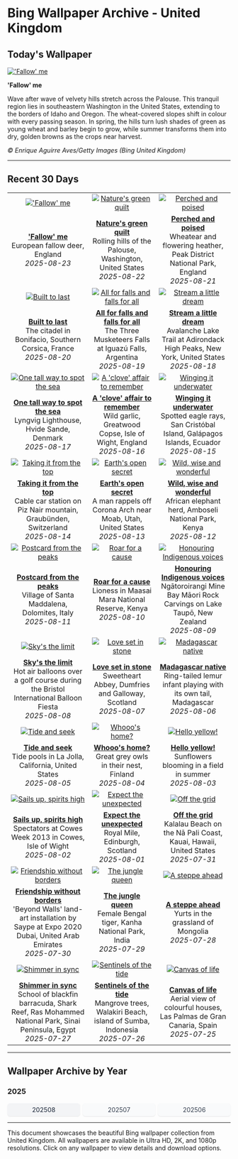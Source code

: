 # Bing Wallpaper Archive - United Kingdom

## Today's Wallpaper

[!['Fallow' me](https://www.bing.com/th?id=OHR.CervusDama_EN-GB8518055482_UHD.jpg&pid=hp&w=2560)](https://bing.codexun.com/gb/detail/20250823)

**'Fallow' me**

Wave after wave of velvety hills stretch across the Palouse. This tranquil region lies in southeastern Washington in the United States, extending to the borders of Idaho and Oregon. The wheat-covered slopes shift in colour with every passing season. In spring, the hills turn lush shades of green as young wheat and barley begin to grow, while summer transforms them into dry, golden browns as the crops near harvest.

*© Enrique Aguirre Aves/Getty Images (Bing United Kingdom)*

---

## Recent 30 Days

| | | |
|:---:|:---:|:---:|
| [!['Fallow' me](https://www.bing.com/th?id=OHR.CervusDama_EN-GB8518055482_UHD.jpg&pid=hp&w=2560)](https://bing.codexun.com/gb/detail/20250823) | [![Nature's green quilt](https://www.bing.com/th?id=OHR.PalouseWA_EN-GB8343692034_UHD.jpg&pid=hp&w=2560)](https://bing.codexun.com/gb/detail/20250822) | [![Perched and poised](https://www.bing.com/th?id=OHR.WheatearBird_EN-GB3697571059_UHD.jpg&pid=hp&w=2560)](https://bing.codexun.com/gb/detail/20250821) | 
| **['Fallow' me](https://bing.codexun.com/gb/detail/20250823)**<br>European fallow deer, England<br>*2025-08-23* | **[Nature's green quilt](https://bing.codexun.com/gb/detail/20250822)**<br>Rolling hills of the Palouse, Washington, United States<br>*2025-08-22* | **[Perched and poised](https://bing.codexun.com/gb/detail/20250821)**<br>Wheatear and flowering heather, Peak District National Park, England<br>*2025-08-21* | 
| [![Built to last](https://www.bing.com/th?id=OHR.CitadelBonifacio_EN-GB3535307178_UHD.jpg&pid=hp&w=2560)](https://bing.codexun.com/gb/detail/20250820) | [![All for falls and falls for all](https://www.bing.com/th?id=OHR.IguazuArgentina_EN-GB3342065594_UHD.jpg&pid=hp&w=2560)](https://bing.codexun.com/gb/detail/20250819) | [![Stream a little dream](https://www.bing.com/th?id=OHR.AvalancheLake_EN-GB3210830707_UHD.jpg&pid=hp&w=2560)](https://bing.codexun.com/gb/detail/20250818) | 
| **[Built to last](https://bing.codexun.com/gb/detail/20250820)**<br>The citadel in Bonifacio, Southern Corsica, France<br>*2025-08-20* | **[All for falls and falls for all](https://bing.codexun.com/gb/detail/20250819)**<br>The Three Musketeers Falls at Iguazú Falls, Argentina<br>*2025-08-19* | **[Stream a little dream](https://bing.codexun.com/gb/detail/20250818)**<br>Avalanche Lake Trail at Adirondack High Peaks, New York, United States<br>*2025-08-18* | 
| [![One tall way to spot the sea](https://www.bing.com/th?id=OHR.LyngvigLighthouse_EN-GB3070055068_UHD.jpg&pid=hp&w=2560)](https://bing.codexun.com/gb/detail/20250817) | [![A 'clove' affair to remember](https://www.bing.com/th?id=OHR.GarlicFestival2025_EN-GB2919536930_UHD.jpg&pid=hp&w=2560)](https://bing.codexun.com/gb/detail/20250816) | [![Winging it underwater](https://www.bing.com/th?id=OHR.SpottedEagleRay_EN-GB2531931284_UHD.jpg&pid=hp&w=2560)](https://bing.codexun.com/gb/detail/20250815) | 
| **[One tall way to spot the sea](https://bing.codexun.com/gb/detail/20250817)**<br>Lyngvig Lighthouse, Hvide Sande, Denmark<br>*2025-08-17* | **[A 'clove' affair to remember](https://bing.codexun.com/gb/detail/20250816)**<br>Wild garlic, Greatwood Copse, Isle of Wight, England<br>*2025-08-16* | **[Winging it underwater](https://bing.codexun.com/gb/detail/20250815)**<br>Spotted eagle rays, San Cristóbal Island, Galápagos Islands, Ecuador<br>*2025-08-15* | 
| [![Taking it from the top](https://www.bing.com/th?id=OHR.PizNairPeak_EN-GB2398585795_UHD.jpg&pid=hp&w=2560)](https://bing.codexun.com/gb/detail/20250814) | [![Earth's open secret](https://www.bing.com/th?id=OHR.CoronaArch_EN-GB9558906767_UHD.jpg&pid=hp&w=2560)](https://bing.codexun.com/gb/detail/20250813) | [![Wild, wise and wonderful](https://www.bing.com/th?id=OHR.KenyaElephants_EN-GB9514305999_UHD.jpg&pid=hp&w=2560)](https://bing.codexun.com/gb/detail/20250812) | 
| **[Taking it from the top](https://bing.codexun.com/gb/detail/20250814)**<br>Cable car station on Piz Nair mountain, Graubünden, Switzerland<br>*2025-08-14* | **[Earth's open secret](https://bing.codexun.com/gb/detail/20250813)**<br>A man rappels off Corona Arch near Moab, Utah, United States<br>*2025-08-13* | **[Wild, wise and wonderful](https://bing.codexun.com/gb/detail/20250812)**<br>African elephant herd, Amboseli National Park, Kenya<br>*2025-08-12* | 
| [![Postcard from the peaks](https://www.bing.com/th?id=OHR.SantaMaddalena_EN-GB9459179016_UHD.jpg&pid=hp&w=2560)](https://bing.codexun.com/gb/detail/20250811) | [![Roar for a cause](https://www.bing.com/th?id=OHR.LionessKenya_EN-GB9427782960_UHD.jpg&pid=hp&w=2560)](https://bing.codexun.com/gb/detail/20250810) | [![Honouring Indigenous voices](https://www.bing.com/th?id=OHR.MaoriRock_EN-GB9232963676_UHD.jpg&pid=hp&w=2560)](https://bing.codexun.com/gb/detail/20250809) | 
| **[Postcard from the peaks](https://bing.codexun.com/gb/detail/20250811)**<br>Village of Santa Maddalena, Dolomites, Italy<br>*2025-08-11* | **[Roar for a cause](https://bing.codexun.com/gb/detail/20250810)**<br>Lioness in Maasai Mara National Reserve, Kenya<br>*2025-08-10* | **[Honouring Indigenous voices](https://bing.codexun.com/gb/detail/20250809)**<br>Ngātoroirangi Mine Bay Māori Rock Carvings on Lake Taupō, New Zealand<br>*2025-08-09* | 
| [![Sky's the limit](https://www.bing.com/th?id=OHR.BalloonFiesta2025_EN-GB9167684469_UHD.jpg&pid=hp&w=2560)](https://bing.codexun.com/gb/detail/20250808) | [![Love set in stone](https://www.bing.com/th?id=OHR.SweetheartAbbey2025_EN-GB2068922474_UHD.jpg&pid=hp&w=2560)](https://bing.codexun.com/gb/detail/20250807) | [![Madagascar native](https://www.bing.com/th?id=OHR.BabyLemur_EN-GB1704041505_UHD.jpg&pid=hp&w=2560)](https://bing.codexun.com/gb/detail/20250806) | 
| **[Sky's the limit](https://bing.codexun.com/gb/detail/20250808)**<br>Hot air balloons over a golf course during the Bristol International Balloon Fiesta<br>*2025-08-08* | **[Love set in stone](https://bing.codexun.com/gb/detail/20250807)**<br>Sweetheart Abbey, Dumfries and Galloway, Scotland<br>*2025-08-07* | **[Madagascar native](https://bing.codexun.com/gb/detail/20250806)**<br>Ring-tailed lemur infant playing with its own tail, Madagascar<br>*2025-08-06* | 
| [![Tide and seek](https://www.bing.com/th?id=OHR.CaliforniaTidepool_EN-GB1490855103_UHD.jpg&pid=hp&w=2560)](https://bing.codexun.com/gb/detail/20250805) | [![Whooo's home?](https://www.bing.com/th?id=OHR.LaplandOwl_EN-GB1293018198_UHD.jpg&pid=hp&w=2560)](https://bing.codexun.com/gb/detail/20250804) | [![Hello yellow!](https://www.bing.com/th?id=OHR.HappySunflower_EN-GB1142788806_UHD.jpg&pid=hp&w=2560)](https://bing.codexun.com/gb/detail/20250803) | 
| **[Tide and seek](https://bing.codexun.com/gb/detail/20250805)**<br>Tide pools in La Jolla, California, United States<br>*2025-08-05* | **[Whooo's home?](https://bing.codexun.com/gb/detail/20250804)**<br>Great grey owls in their nest, Finland<br>*2025-08-04* | **[Hello yellow!](https://bing.codexun.com/gb/detail/20250803)**<br>Sunflowers blooming in a field in summer<br>*2025-08-03* | 
| [![Sails up, spirits high](https://www.bing.com/th?id=OHR.CowesWeek2025_EN-GB0990993509_UHD.jpg&pid=hp&w=2560)](https://bing.codexun.com/gb/detail/20250802) | [![Expect the unexpected](https://www.bing.com/th?id=OHR.EdinburghFringe_EN-GB0568642627_UHD.jpg&pid=hp&w=2560)](https://bing.codexun.com/gb/detail/20250801) | [![Off the grid](https://www.bing.com/th?id=OHR.NaPaliKauai_EN-GB0416524547_UHD.jpg&pid=hp&w=2560)](https://bing.codexun.com/gb/detail/20250731) | 
| **[Sails up, spirits high](https://bing.codexun.com/gb/detail/20250802)**<br>Spectators at Cowes Week 2013 in Cowes, Isle of Wight<br>*2025-08-02* | **[Expect the unexpected](https://bing.codexun.com/gb/detail/20250801)**<br>Royal Mile, Edinburgh, Scotland<br>*2025-08-01* | **[Off the grid](https://bing.codexun.com/gb/detail/20250731)**<br>Kalalau Beach on the Nā Pali Coast, Kauai, Hawaii, United States<br>*2025-07-31* | 
| [![Friendship without borders](https://www.bing.com/th?id=OHR.SaypeDubai_EN-GB0166964258_UHD.jpg&pid=hp&w=2560)](https://bing.codexun.com/gb/detail/20250730) | [![The jungle queen](https://www.bing.com/th?id=OHR.TigerDay_EN-GB9986390995_UHD.jpg&pid=hp&w=2560)](https://bing.codexun.com/gb/detail/20250729) | [![A steppe ahead](https://www.bing.com/th?id=OHR.MongoliaYurts_EN-GB9711987878_UHD.jpg&pid=hp&w=2560)](https://bing.codexun.com/gb/detail/20250728) | 
| **[Friendship without borders](https://bing.codexun.com/gb/detail/20250730)**<br>'Beyond Walls' land-art installation by Saype at Expo 2020 Dubai, United Arab Emirates<br>*2025-07-30* | **[The jungle queen](https://bing.codexun.com/gb/detail/20250729)**<br>Female Bengal tiger, Kanha National Park, India<br>*2025-07-29* | **[A steppe ahead](https://bing.codexun.com/gb/detail/20250728)**<br>Yurts in the grassland of Mongolia<br>*2025-07-28* | 
| [![Shimmer in sync](https://www.bing.com/th?id=OHR.BlackfinBarracuda_EN-GB9543158920_UHD.jpg&pid=hp&w=2560)](https://bing.codexun.com/gb/detail/20250727) | [![Sentinels of the tide](https://www.bing.com/th?id=OHR.MangroveTwilight_EN-GB9365511986_UHD.jpg&pid=hp&w=2560)](https://bing.codexun.com/gb/detail/20250726) | [![Canvas of life](https://www.bing.com/th?id=OHR.LasPalmas_EN-GB9088334179_UHD.jpg&pid=hp&w=2560)](https://bing.codexun.com/gb/detail/20250725) | 
| **[Shimmer in sync](https://bing.codexun.com/gb/detail/20250727)**<br>School of blackfin barracuda, Shark Reef, Ras Mohammed National Park, Sinai Peninsula, Egypt<br>*2025-07-27* | **[Sentinels of the tide](https://bing.codexun.com/gb/detail/20250726)**<br>Mangrove trees, Walakiri Beach, island of Sumba, Indonesia<br>*2025-07-26* | **[Canvas of life](https://bing.codexun.com/gb/detail/20250725)**<br>Aerial view of colourful houses, Las Palmas de Gran Canaria, Spain<br>*2025-07-25* | 


---

## Wallpaper Archive by Year

### 2025
<div style="display: grid; grid-template-columns: repeat(auto-fit, minmax(80px, 1fr)); gap: 6px; margin: 12px 0;">
<a href="https://bing.codexun.com/gb/archive/202508" style="padding: 6px 12px; font-size: 14px; border-radius: 6px; box-shadow: 0 1px 2px rgba(0,0,0,0.1); background-color: #f3f4f6; color: #374151; text-decoration: none; text-align: center; transition: background-color 0.2s ease; font-weight: 500;">202508</a>
<a href="https://bing.codexun.com/gb/archive/202507" style="padding: 6px 12px; font-size: 14px; border-radius: 6px; box-shadow: 0 1px 2px rgba(0,0,0,0.1); background-color: #f9fafb; color: #374151; text-decoration: none; text-align: center; transition: background-color 0.2s ease;">202507</a>
<a href="https://bing.codexun.com/gb/archive/202506" style="padding: 6px 12px; font-size: 14px; border-radius: 6px; box-shadow: 0 1px 2px rgba(0,0,0,0.1); background-color: #f9fafb; color: #374151; text-decoration: none; text-align: center; transition: background-color 0.2s ease;">202506</a>
</div>



---

This document showcases the beautiful Bing wallpaper collection from United Kingdom. All wallpapers are available in Ultra HD, 2K, and 1080p resolutions. Click on any wallpaper to view details and download options.
